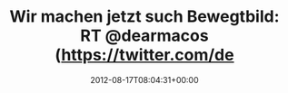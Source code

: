 ---
retweeted: false
source: <a href="http://itunes.apple.com/us/app/twitter/id409789998?mt=12" rel="nofollow">Twitter
  for Mac</a>
entities:
  hashtags: []
  symbols: []
  user_mentions:
  - name: dearmacos
    screen_name: dearmacos
    indices:
    - '37'
    - '47'
    id_str: '729162296'
    id: '729162296'
  urls:
  - url: http://t.co/3GsGC9ym
    expanded_url: http://tmblr.co/Z2d2guRazLRl
    display_url: tmblr.co/Z2d2guRazLRl
    indices:
    - '106'
    - '126'
display_text_range:
- '0'
- '126'
favorite_count: '0'
id_str: '236372922749571073'
truncated: false
retweet_count: '0'
id: '236372922749571073'
possibly_sensitive: false
created_at: Fri Aug 17 08:04:31 +0000 2012
favorited: false
full_text: 'Wir machen jetzt such Bewegtbild: RT [@dearmacos](https://twitter.com/dearmacos):
  Ladies and gents. Say hello to our first motion picture!'
lang: de
quote_url: http://tmblr.co/Z2d2guRazLRl
tags:
- pesos/twitter
date: '2012-08-17T08:04:31+00:00'
src: https://twitter.com/bascht/status/236372922749571073
original_url: https://twitter.com/bascht/status/236372922749571073
type: twitter_tweet
text: 'Wir machen jetzt such Bewegtbild: RT [@dearmacos](https://twitter.com/dearmacos):
  Ladies and gents. Say hello to our first motion picture!'
title: 'Wir machen jetzt such Bewegtbild: RT @dearmacos (https://twitter.com/de'

---